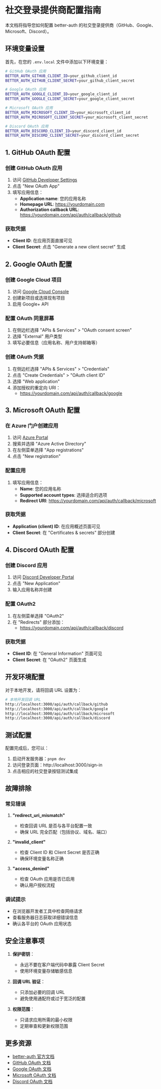 # 社交登录提供商配置指南

本文档将指导您如何配置 better-auth 的社交登录提供商（GitHub、Google、Microsoft、Discord）。

## 环境变量设置

首先，在您的 `.env.local` 文件中添加以下环境变量：

```bash
# GitHub OAuth 应用
BETTER_AUTH_GITHUB_CLIENT_ID=your_github_client_id
BETTER_AUTH_GITHUB_CLIENT_SECRET=your_github_client_secret

# Google OAuth 应用
BETTER_AUTH_GOOGLE_CLIENT_ID=your_google_client_id
BETTER_AUTH_GOOGLE_CLIENT_SECRET=your_google_client_secret

# Microsoft OAuth 应用
BETTER_AUTH_MICROSOFT_CLIENT_ID=your_microsoft_client_id
BETTER_AUTH_MICROSOFT_CLIENT_SECRET=your_microsoft_client_secret

# Discord OAuth 应用
BETTER_AUTH_DISCORD_CLIENT_ID=your_discord_client_id
BETTER_AUTH_DISCORD_CLIENT_SECRET=your_discord_client_secret
```

## 1. GitHub OAuth 配置

### 创建 GitHub OAuth 应用

1. 访问 [GitHub Developer Settings](https://github.com/settings/developers)
2. 点击 "New OAuth App"
3. 填写应用信息：
   - **Application name**: 您的应用名称
   - **Homepage URL**: https://yourdomain.com
   - **Authorization callback URL**: https://yourdomain.com/api/auth/callback/github

### 获取凭据

- **Client ID**: 在应用页面直接可见
- **Client Secret**: 点击 "Generate a new client secret" 生成

## 2. Google OAuth 配置

### 创建 Google Cloud 项目

1. 访问 [Google Cloud Console](https://console.cloud.google.com/)
2. 创建新项目或选择现有项目
3. 启用 Google+ API

### 配置 OAuth 同意屏幕

1. 在侧边栏选择 "APIs & Services" > "OAuth consent screen"
2. 选择 "External" 用户类型
3. 填写必要信息（应用名称、用户支持邮箱等）

### 创建 OAuth 凭据

1. 在侧边栏选择 "APIs & Services" > "Credentials"
2. 点击 "Create Credentials" > "OAuth client ID"
3. 选择 "Web application"
4. 添加授权的重定向 URI：
   - https://yourdomain.com/api/auth/callback/google

## 3. Microsoft OAuth 配置

### 在 Azure 门户创建应用

1. 访问 [Azure Portal](https://portal.azure.com/)
2. 搜索并选择 "Azure Active Directory"
3. 在左侧菜单选择 "App registrations"
4. 点击 "New registration"

### 配置应用

1. 填写应用信息：
   - **Name**: 您的应用名称
   - **Supported account types**: 选择适合的选项
   - **Redirect URI**: https://yourdomain.com/api/auth/callback/microsoft

### 获取凭据

- **Application (client) ID**: 在应用概述页面可见
- **Client Secret**: 在 "Certificates & secrets" 部分创建

## 4. Discord OAuth 配置

### 创建 Discord 应用

1. 访问 [Discord Developer Portal](https://discord.com/developers/applications)
2. 点击 "New Application"
3. 输入应用名称并创建

### 配置 OAuth2

1. 在左侧菜单选择 "OAuth2"
2. 在 "Redirects" 部分添加：
   - https://yourdomain.com/api/auth/callback/discord

### 获取凭据

- **Client ID**: 在 "General Information" 页面可见
- **Client Secret**: 在 "OAuth2" 页面生成

## 开发环境配置

对于本地开发，请将回调 URL 设置为：

```bash
# 本地开发回调 URL
http://localhost:3000/api/auth/callback/github
http://localhost:3000/api/auth/callback/google
http://localhost:3000/api/auth/callback/microsoft
http://localhost:3000/api/auth/callback/discord
```

## 测试配置

配置完成后，您可以：

1. 启动开发服务器：`pnpm dev`
2. 访问登录页面：http://localhost:3000/sign-in
3. 点击相应的社交登录按钮测试集成

## 故障排除

### 常见错误

1. **"redirect_uri_mismatch"**
   - 检查回调 URL 是否与各平台配置一致
   - 确保 URL 完全匹配（包括协议、域名、端口）

2. **"invalid_client"**
   - 检查 Client ID 和 Client Secret 是否正确
   - 确保环境变量名称正确

3. **"access_denied"**
   - 检查 OAuth 应用是否已启用
   - 确认用户授权流程

### 调试提示

- 在浏览器开发者工具中检查网络请求
- 查看服务器日志获取详细错误信息
- 确认各平台的 OAuth 应用状态

## 安全注意事项

1. **保护密钥**：
   - 永远不要在客户端代码中暴露 Client Secret
   - 使用环境变量存储敏感信息

2. **回调 URL 验证**：
   - 只添加必要的回调 URL
   - 避免使用通配符或过于宽泛的配置

3. **权限范围**：
   - 只请求应用所需的最小权限
   - 定期审查和更新权限范围

## 更多资源

- [better-auth 官方文档](https://www.better-auth.com/)
- [GitHub OAuth 文档](https://docs.github.com/en/developers/apps/building-oauth-apps)
- [Google OAuth 文档](https://developers.google.com/identity/protocols/oauth2)
- [Microsoft OAuth 文档](https://docs.microsoft.com/en-us/azure/active-directory/develop/v2-oauth2-auth-code-flow)
- [Discord OAuth 文档](https://discord.com/developers/docs/topics/oauth2) 
